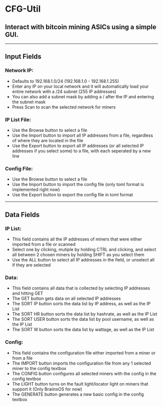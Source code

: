 # CFG-Util

## Interact with bitcoin mining ASICs using a simple GUI.

---
## Input Fields
### Network IP:
* Defaults to 192.168.1.0/24 (192.168.1.0 - 192.168.1.255)
* Enter any IP on your local network and it will automatically load your entire network with a /24 subnet (255 IP addresses)
* You can also add a subnet mask by adding a / after the IP and entering the subnet mask
* Press Scan to scan the selected network for miners

### IP List File:
* Use the Browse button to select a file
* Use the Import button to import all IP addresses from a file, regardless of where they are located in the file
* Use the Export button to export all IP addresses (or all selected IP addresses if you select some) to a file, with each seperated by a new line

### Config File:
* Use the Browse button to select a file
* Use the Import button to import the config file (only toml format is implemented right now)
* Use the Export button to export the config file in toml format


---
## Data Fields
### IP List:
* This field contains all the IP addresses of miners that were either imported from a file or scanned
* Select one by clicking, mutiple by holding CTRL and clicking, and select all between 2 chosen miners by holding SHIFT as you select them
* Use the ALL button to select all IP addresses in the field, or unselect all if they are selected

### Data:
* This field contains all data that is collected by selecting IP addresses and hitting GET
* The GET button gets data on all selected IP addresses
* The SORT IP button sorts the data list by IP address, as well as the IP List
* The SORT HR button sorts the data list by hashrate, as well as the IP List
* The SORT USER button sorts the data list by pool username, as well as the IP List
* The SORT W button sorts the data list by wattage, as well as the IP List

### Config:
* This field contains the configuration file either imported from a miner or from a file
* The IMPORT button imports the configuration file from any 1 selected miner to the config textbox
* The CONFIG button configures all selected miners with the config in the config textbox
* The LIGHT button turns on the fault light/locator light on miners that support it (Only BraiinsOS for now)
* The GENERATE button generates a new basic config in the config textbox